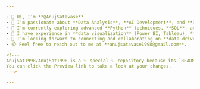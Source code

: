 ```yaml
---

- 👋 Hi, I’m **@AnujSatavase**
- 👀 I’m passionate about **Data Analysis**, **AI Development**, and **Data Science**.
- 🌱 I’m currently exploring advanced **Python** techniques, **SQL**, and **Generative AI tools**.
- 💼 I have experience in **data visualization** (Power BI, Tableau), **ETL processes**, and **AI model optimization**.
- 🤝 I’m looking forward to connecting and collaborating on **data-driven projects** and **AI applications**. Let’s keep learning and building together!
- 📫 Feel free to reach out to me at **anujsatavase1998@gmail.com**.

<!---
AnujSat1998/AnujSat1998 is a ✨ special ✨ repository because its `README.md` (this file) appears on your GitHub profile.
You can click the Preview link to take a look at your changes.
--->

---
```

